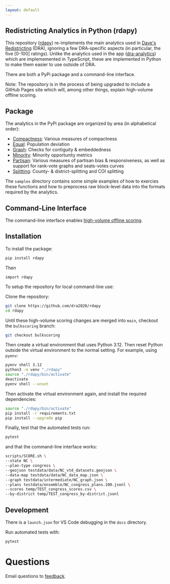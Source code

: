 ```yaml
---
layout: default
---
```


<h2>Redistricting Analytics in Python (rdapy)</h2>

This repository ([rdapy](https://github.com/dra2020/rdapy)) re-implements 
the main analytics used in [Dave's Redistricting](https://davesredistricting.org/) (DRA),
ignoring a few DRA-specific aspects (in particular, the five [0-100] ratings).
Unlike the analytics used in the app ([dra-analytics](https://github.com/dra2020/dra-analytics))
which are implememented in TypeScript, these are implemented in Python to make them easier to use outside of DRA.

There are both a PyPi package and a command-line interface.

Note: The repository is in the process of being upgraded to include a GitHub Pages site
which will, among other things, explain high-volume offline scoring.

## Package

The analytics in the PyPi package are organized by area (in alphabetical order):

- [Compactness](./compactness.html): Various measures of compactness
- [Equal](./equal.html): Population deviation
- [Graph](./graph.html): Checks for contiguity & embeddedness
- [Minority](./minority.html): Minority opportunity metrics
- [Partisan](./partisan.html): Various measures of partisan bias & responsiveness, as well as support for rank-vote graphs and seats-votes curves
- [Splitting](./splitting.html): County- & district-splitting and COI splitting

The `samples` directory contains some simple examples of how to exercies these functions
and how to preprocess raw block-level data into the formats required by the analytics.

## Command-Line Interface

The command-line interface enables [high-volume offline scoring](./scoring.html).

## Installation

To install the package:

```bash
pip install rdapy
```

Then

```
import rdapy
```

To setup the repository for local command-line use:

Clone the repository:

```bash
git clone https://github.com/dra2020/rdapy
cd rdapy
```

Until these high-volume scoring changes are merged into `main`, checkout the `bulkscoring` branch:

```bash
git checkout bulkscoring
```

Then create a virtual environment that uses Python 3.12.
Then reset Python outside the virtual environment to the normal setting.
For example, using `pyenv`:

```bash
pyenv shell 3.12
python3 -m venv "./rdapy"
source "./rdapy/bin/activate"
deactivate
pyenv shell --unset
```

Then activate the virtual environment again, and install the required dependencies:

```bash
source "./rdapy/bin/activate"
pip install -r requirements.txt
pip install --upgrade pip
```

Finally, test that the automated tests run:

```bash
pytest
```

and that the command-line interface works:

```bash
scripts/SCORE.sh \
--state NC \
--plan-type congress \
--geojson testdata/data/NC_vtd_datasets.geojson \
--data-map testdata/data/NC_data_map.json \
--graph testdata/intermediate/NC_graph.json \
--plans testdata/ensemble/NC_congress_plans.100.jsonl \
--scores temp/TEST_congress_scores.csv \
--by-district temp/TEST_congress_by-district.jsonl
```

## Development

There is a `launch.json` for VS Code debugging in the `docs` directory.

Run automated tests with:

```bash
pytest
```

# Questions

Email questions to [feedback](mailto:feedback@davesredistricting.org?subject=Python-analytics).